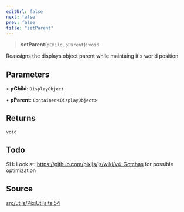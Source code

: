 ```yaml
---
editUrl: false
next: false
prev: false
title: "setParent"
---
```


> **setParent**(`pChild`, `pParent`): `void`

Reassigns the displays object parent while maintaing it's world position

## Parameters

• **pChild**: `DisplayObject`

• **pParent**: `Container`\<`DisplayObject`\>

## Returns

`void`

## Todo

SH: Look at: https://github.com/pixijs/js/wiki/v4-Gotchas for possible optimization

## Source

[src/utils/PixiUtils.ts:54](https://github.com/relishinc/dill-pixel/blob/10f512f7f577ca5e74162827f11215b28df5ca97/src/utils/PixiUtils.ts#L54)
